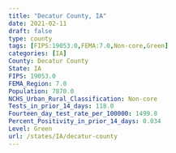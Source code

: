 ```yaml
---
title: "Decatur County, IA"
date: 2021-02-11
draft: false
type: county
tags: [FIPS:19053.0,FEMA:7.0,Non-core,Green]
categories: [IA]
County: Decatur County
State: IA
FIPS: 19053.0
FEMA_Region: 7.0
Population: 7870.0
NCHS_Urban_Rural_Classification: Non-core
Tests_in_prior_14_days: 118.0
Fourteen_day_test_rate_per_100000: 1499.0
Percent_Positivity_in_prior_14_days: 0.034
Level: Green
url: /states/IA/decatur-county
---
```



